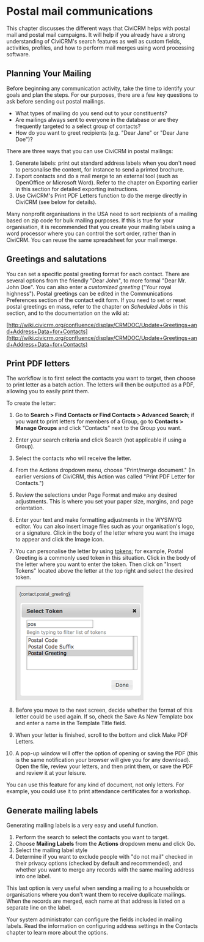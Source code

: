 # Postal mail communications

This chapter discusses the different ways that CiviCRM helps with postal
mail and postal mail campaigns. It will help if you already have a
strong understanding of CiviCRM's search features as well as custom
fields, activities, profiles, and how to perform mail merges using word
processing software.

## Planning Your Mailing

Before beginning any communication activity, take the time to identify
your goals and plan the steps. For our purposes, there are a few key
questions to ask before sending out postal mailings.

-   What types of mailing do you send out to your constituents?
-   Are mailings always sent to everyone in the database or are they
    frequently targeted to a select group of contacts?
-   How do you want to greet recipients (e.g. "Dear Jane" or "Dear Jane
    Doe")?

There are three ways that you can use CiviCRM in postal mailings:

1.  Generate labels: print out standard address labels when you don't
    need to personalise the content, for instance to send a printed
    brochure.
2.  Export contacts and do a mail merge to an external tool (such as
    OpenOffice or Microsoft Word). Refer to the chapter on Exporting
    earlier in this section for detailed exporting instructions. 
3.  Use CiviCRM's Print PDF Letters function to do the merge directly in
    CiviCRM (see below for details).

Many nonprofit organisations in the USA need to sort recipients of a
mailing based on zip code for bulk mailing purposes. If this is true for
your organisation, it is recommended that you create your mailing labels
using a word processor where you can control the sort order, rather than
in CiviCRM. You can reuse the same spreadsheet for your mail merge.

## Greetings and salutations

You can set a specific postal greeting format for each contact. There
are several options from the friendly "Dear John", to more formal "Dear
Mr. John Doe". You can also enter a *customized greeting* ("Your royal
highness"). Postal greetings can be edited in the Communications
Preferences section of the contact edit form. If you need to set or
reset postal greetings en mass, refer to the chapter on *Scheduled Jobs*
in this section, and to the documentation on the wiki at:

[http://wiki.civicrm.org/confluence/display/CRMDOC/Update+Greetings+and+Address+Data+for+Contacts](http://wiki.civicrm.org/confluence/display/CRMDOC/Update+Greetings+and+Address+Data+for+Contacts)


## Print PDF letters

The workflow is to first select the contacts you want to target, then
choose to print letter as a batch action. The letters will then be
outputted as a PDF, allowing you to easily print them.

To create the letter:

1.  Go to **Search > Find Contacts or Find Contacts > Advanced
    Search**; if you want to print letters for members of a Group, go
    to **Contacts > Manage Groups** and click "Contacts" next to the
    Group you want.
2.  Enter your search criteria and click Search (not applicable if using
    a Group).
3.  Select the contacts who will receive the letter.
4.  From the Actions dropdown menu, choose "Print/merge document."
    (In earlier versions of CiviCRM, this Action was called "Print PDF
    Letter for Contacts.")
5.  Review the selections under Page Format and make any desired
    adjustments. This is where you set your paper size, margins, and
    page orientation. 
6.  Enter your text and make formatting adjustments in the WYSIWYG
    editor. You can also insert image files such as your organisation's
    logo, or a signature. Click in the body of the letter where you want
    the image to appear and click the Image icon. 
7.  You can personalise the letter by using [tokens](/common-workflows/tokens-and-mail-merge.md); for example, Postal
    Greeting is a commonly used token in this situation. Click in the
    body of the letter where you want to enter the token. Then click on
    "Insert Tokens" located above the letter at the top right and select
    the desired token.

    ![PostalGreetingToken](../img/CiviCRM_update-CiviCore-PostalGreetingToken-en.png "PostalGreetingToken")

8.  Before you move to the next screen, decide whether the format of
    this letter could be used again. If so, check the Save As New
    Template box and enter a name in the Template Title field.
9.  When your letter is finished, scroll to the bottom and click Make
    PDF Letters.
10. A pop-up window will offer the option of opening or saving the PDF
    (this is the same notification your browser will give you for any
    download). Open the file, review your letters, and then print them,
    or save the PDF and review it at your leisure.

You can use this feature for any kind of document, not only letters. For
example, you could use it to print attendance certificates for a
workshop.

## Generate mailing labels

Generating mailing labels is a very easy and useful function.

1.  Perform the search to select the contacts you want to target.
2.  Choose **Mailing Labels** from the **Actions** dropdown menu and
    click Go.
3.  Select the mailing label style
4.  Determine if you want to exclude people with "do not mail" checked
    in their privacy options (checked by default and recommended), and
    whether you want to merge any records with the same mailing address
    into one label.

This last option is very useful when sending a mailing to a households
or organisations where you don't want them to receive duplicate
mailings. When the records are merged, each name at that address is
listed on a separate line on the label.

Your system administrator can configure the fields included in mailing
labels. Read the information on configuring address settings in the
Contacts chapter to learn more about the options.
